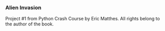 ### Alien Invasion

Project #1 from Python Crash Course by Eric Matthes.
All rights belong to the author of the book.


